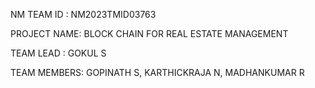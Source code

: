 NM TEAM ID  : NM2023TMID03763

PROJECT NAME: BLOCK CHAIN FOR REAL ESTATE MANAGEMENT

TEAM LEAD   : GOKUL S

TEAM MEMBERS: GOPINATH S, KARTHICKRAJA N, MADHANKUMAR R
